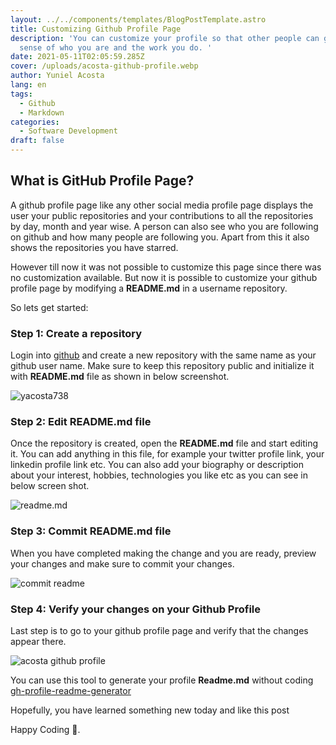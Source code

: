 ```yaml
---
layout: ../../components/templates/BlogPostTemplate.astro
title: Customizing Github Profile Page
description: 'You can customize your profile so that other people can get a better
  sense of who you are and the work you do. '
date: 2021-05-11T02:05:59.285Z
cover: /uploads/acosta-github-profile.webp
author: Yuniel Acosta
lang: en
tags:
  - Github
  - Markdown
categories:
  - Software Development
draft: false
---
```


## What is GitHub Profile Page?

A github profile page like any other social media profile page displays the user your public repositories and your contributions to all the repositories by day, month and year wise. A person can also see who you are following on github and how many people are following you. Apart from this it also shows the repositories you have starred.

However till now it was not possible to customize this page since there was no customization available. But now it is possible to customize your github profile page by modifying a **README.md** in a username repository.

So lets get started:

### Step 1: Create a repository

Login into [github](https://www.github.com) and create a new repository with the same name as your github user name. Make sure to keep this repository public and initialize it with **README.md** file as shown in below screenshot.

![yacosta738](/uploads/yacosta738.webp 'Create a repository')

### Step 2: Edit README.md file

Once the repository is created, open the **README.md** file and start editing it. You can add anything in this file, for example your twitter profile link, your linkedin profile link etc. You can also add your biography or description about your interest, hobbies, technologies you like etc as you can see in below screen shot.

![readme.md](/uploads/edit-readme.webp 'Edit README.md file')

### Step 3: Commit README.md file

When you have completed making the change and you are ready, preview your changes and make sure to commit your changes.

![commit readme](/uploads/commited.webp 'Commit README.md file')

### Step 4: Verify your changes on your Github Profile

Last step is to go to your github profile page and verify that the changes appear there.

![acosta github profile](/uploads/acosta-github-profile.webp 'Verify your changes on your Github Profile Page')

You can use this tool to generate your profile **Readme.md** without coding [gh-profile-readme-generator](https://rahuldkjain.github.io/gh-profile-readme-generator/)

Hopefully, you have learned something new today and like this post

Happy Coding 🤠.
